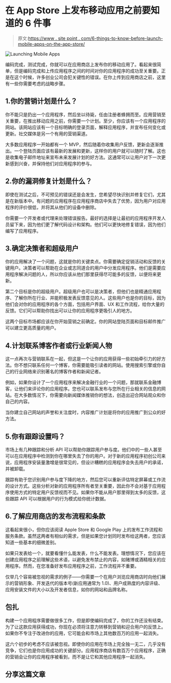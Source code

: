 # 在 App Store 上发布移动应用之前要知道的 6 件事

> 原文:[https://www . site point . com/6-things-to-know-before-launch-mobile-apps-on-the-app-store/](https://www.sitepoint.com/6-things-to-know-before-launching-mobile-apps-on-the-app-store/)

![Launching Mobile Apps](../Images/308cdb8e3da6773cd4d618fe5d290e0f.png)

编码完成，测试完成，你就可以在应用商店上发布你的移动应用了。看起来很简单，但是编码完成和上传应用程序之间的时间对你的应用程序的成功至关重要。正是在这个时候，许多创业公司会犯关键性的错误。在你上传到应用商店之前，这里有一些你需要考虑的战略步骤。

## 1.你的营销计划是什么？

你不能只是扔出一个应用程序，然后坐以待毙，任由注册者蜂拥而至。应用营销至关重要，在推出移动应用之前，你需要一个计划。至少，你应该有一个应用程序的网站。该网站应该有一个目标明确的登录页面，解释应用程序，并宣布任何变化或更新。社交媒体是另一个有用的营销渠道。

大多数应用程序一开始都有一个 MVP，然后随着你收集用户反馈，更新会逐渐推出。一个登陆页面应该有最新的发展和更新，这样你的用户就可以随时了解。这也是收集电子邮件地址来宣布未来发展计划的好方法。这通常可以让用户对下一次更新感到兴奋，并保持他们对应用程序的参与。

## 2.你的漏洞修复计划是什么？

即使在测试之后，不可预见的错误还是会发生，您希望尽快识别并修复它们，尤其是在新版本中。有问题的应用程序在应用程序商店中失去了优势，因为用户对应用程序的评价很低，并将其从他们的设备中删除。

你需要一个开发者或代理来处理错误报告。最好的选择是让最初的应用程序开发人员留下来，因为他们更了解代码设计和架构。他们可以更快地修复错误，因为他们编写了应用程序。

## 3.确定决策者和超级用户

你的应用解决了一个问题，这就是你的关键卖点。你需要确定促销活动和反馈的关键用户。决策者可以帮助在企业或志同道合的用户中分发应用程序。他们是需要应用程序解决问题的人，所以你应该从他们那里获得尽可能多的反馈，以便将来更新。

第二个目标是你的超级用户。超级用户也可以是决策者，但他们也是精通应用程序、了解你所在行业、并能积极发表反馈意见的人。这些用户也是你的目标，因为他们会对你的应用程序的各个方面，包括用户界面、UX 和工作流程，给你大量的反馈。它们可以帮助你找出可以让你的应用程序更吸引人的地方。

这两个目标市场都应该在你开始营销之前确定。你的网站登陆页面和目标邮件推广可以建立更高质量的用户。

## 4.计划联系博客作者或行业新闻人物

这一点再次与营销联系在一起，但这是一个让你的应用获得一些初始牵引力的好方法。你不想只联系任何一个博客，你需要能吸引读者的网站。使用搜索引擎或你自己的行业网络来识别著名的博客作者和新闻记者。

例如，如果你设计了一个应用程序来解决金融行业的一个问题，那就联系金融博客，让他们来评论你的应用程序。您也可以联系发布与您所在行业相关的信息的网站。在大多数情况下，你需要向新闻媒体推销你的想法，创造出迎合网站观众和你自己的内容。

当你建立自己网站的声誉和关注度时，内容推广计划是将你的应用推广到公众的好方法。

## 5.你有跟踪设置吗？

市场上有几种跟踪和分析 API 可以帮助你跟踪用户参与度。他们中的一些人甚至可以在应用程序中检测到你在哪里失去了你的用户。对于新的应用程序初创公司来说，应用程序安装量激增是很常见的，但设计糟糕的应用程序会失去用户的承诺，并被卸载。

跟踪有助于您识别用户参与度下降的地方，然后您可以重新评估特定屏幕或工作流的设计方式。这些分析对新的应用程序所有者至关重要，因此你不会对基于应用程序使用方式的特定用户反馈视而不见。如果你不能从用户那里得到太多的反馈，这些跟踪 API 可以根据用户的行为模式给你统计数据。

## 6.了解应用商店的发布流程和条款

这看起来很小，但你应该阅读 Apple Store 和 Google Play 上的发布工作流程和服务条款。虽然这两者有相似的需求，但是如果您计划同时发布给这两者，您应该知道一些基本的细微差别。

如果只发表给一个，就要看懂什么能发表，什么不能发表。理想情况下，您应该在创建应用程序之前理解这些术语，以避免发布禁止的内容，如赌博或酒精相关的应用程序。然而，在您准备好发布应用程序之前，工作流程并不重要。

仅举几个容易被忽视的需求的例子——你需要一个在用户浏览应用商店时向他们展示的营销形象、开发迭代的版本号(新应用通常为 1.0)、用户成熟度的内容评级、应用安装文件的大小以及开发者信息，如你的网站和品牌名称。

## 包扎

构建一个应用程序需要做很多工作，但是即使编码完成了，你的工作还没有结束。为了让这款应用获得成功，你现在必须将注意力转移到营销和迎合用户的反馈上。如果你不专注于改进你的应用，它可能会和市场上其他数百万的应用一起消失。

这六个初步的考虑不应该被忽视。即使你的应用在市场上完全独一无二，几乎没有竞争，它们也是你应用成功的关键部分。应用程序商店有数百万个应用程序，正确的营销会让你的应用程序被看到，而不是让它和其他应用程序一起消失。

## 分享这篇文章